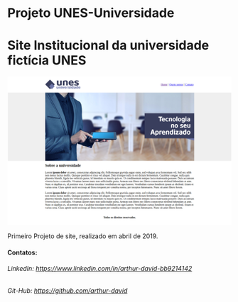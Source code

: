 # Projeto UNES-Universidade

# Site Institucional da universidade fictícia UNES

![interface_principal](interface_principal.png?raw=true)

Primeiro Projeto de site, realizado em abril de 2019.

#### Contatos:

###### LinkedIn: https://www.linkedin.com/in/arthur-david-bb9214142
###### Git-Hub: https://github.com/arthur-david
